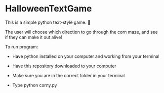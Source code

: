 # HalloweenTextGame

This is a simple python text-style game. :ghost:

The user will choose which direction to go through the corn maze, and see if they can make it out alive!

To run program:

- Have python installed on your computer and working from your terminal
 
- Have this repository downloaded to your computer

- Make sure you are in the correct folder in your terminal

- Type python corny.py
